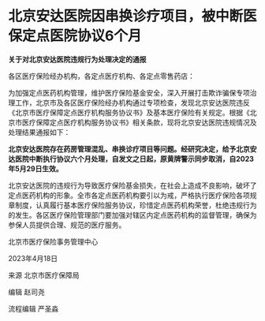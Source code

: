 # 北京安达医院因串换诊疗项目，被中断医保定点医院协议6个月

**关于对北京安达医院违规行为处理决定的通报**

各区医疗保险经办机构，各定点医疗机构、各定点零售药店：

为加强定点医药机构管理，维护医疗保险基金安全，深入开展打击欺诈骗保专项治理工作，北京市及各区医疗保险经办机构通过专项检查，发现北京安达医院违反《北京市医疗保障定点医疗机构服务协议书》及基本医疗保险有关规定。根据《北京市医疗保障定点医疗机构服务协议书》相关条款，现将北京安达医院违规情况及处理结果通报如下：

**北京安达医院存在药房管理混乱、串换诊疗项目等问题。经研究决定，给予北京安达医院中断执行协议六个月处理，自发文之日起，原黄牌警示同步取消，自2023年5月29日生效。**

北京安达医院的违规行为导致医疗保险基金损失，在社会上造成不良影响，破坏了定点医药机构的形象。全市各定点医药机构要引以为戒，严格执行医疗保险各项规章制度，认真履行基本医疗保险服务协议，珍惜定点医药机构荣誉，杜绝违规行为的发生。各区医疗保险管理部门要加强对辖区内定点医药机构的监督管理，确保为参保人员提供合理、规范的医疗服务。

北京市医疗保险事务管理中心

2023年4月18日

来源 北京市医疗保障局

编辑 赵司尧

流程编辑 严圣淼

